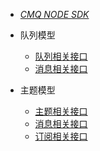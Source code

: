 - [*CMQ NODE SDK*](./)
- 队列模型
  - [队列相关接口](./queue.md)
  - [消息相关接口](./queue_message.md)

- 主题模型
  - [主题相关接口](./topic.md)
  - [消息相关接口](./topic_message.md)
  - [订阅相关接口](./topic_subscribe.md)